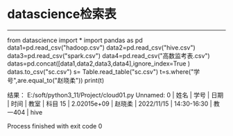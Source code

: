 ﻿# datascience检索表

---

from datascience import *
import pandas as pd
data1=pd.read_csv("hadoop.csv")
data2=pd.read_csv("hive.csv")
data3=pd.read_csv("spark.csv")
data4=pd.read_csv("高数监考表.csv")
datas=pd.concat([data1,data2,data3,data4],ignore_index=True )
datas.to_csv("sc.csv")
s= Table.read_table("sc.csv")
t=s.where("学号",are.equal_to("赵晓柔"))
print(t)

结果：
 E:/soft/python3_11/Project/cloud01.py
Unnamed: 0 | 姓名          | 学号   | 日期         | 时间          | 教室    | 科目
15         | 2.02015e+09 | 赵晓柔  | 2022/11/15 | 14:30-16:30 | 教一404 | hive

Process finished with exit code 0



